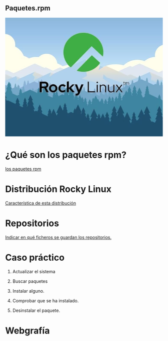 ## Paquetes.rpm
![portada](img/portada.jpeg)

# ¿Qué son los paquetes rpm?
[los paquetes rpm](1.md)
# Distribución Rocky Linux

[Característica de esta distribución](2.md)

# Repositorios

[Indicar en qué ficheros se guardan los repositorios.](3.md)

# Caso práctico
  
  1. Actualizar el sistema
  
  2. Buscar paquetes
  
  3. Instalar alguno.
  
  4. Comprobar que se ha instalado.
  
  5. Desinstalar el paquete.

#  Webgrafía
